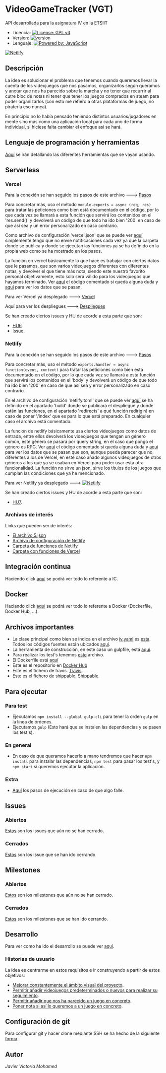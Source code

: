 # VideoGameTracker (VGT)
API desarrollada para la asignatura IV en la ETSIIT

* Licencia: [![License: GPL v3](https://img.shields.io/badge/License-GPLv3-blue.svg)](https://www.gnu.org/licenses/gpl-3.0)
* Version: ![version](https://img.shields.io/badge/version-0.3.0-red)
* Lenguaje: [![Powered by: JavaScript](https://img.shields.io/badge/powered%20by-javascript-yellow)](https://www.javascript.com)

[![Netlify](https://www.netlify.com/img/deploy/button.svg)](https://video-game-tracker.netlify.app/index?genero=RPG)

## Descripción
La idea es solucionar el problema que tenemos cuando queremos llevar la cuenta de los videojuegos que nos pasamos, organizarlos según queramos y anotar que nos ha parecido sobre la marcha y no tener que recurrir al cutre bloc de notas ni tener que tener los juegos comprados en steam para poder organizarlos (con esto me refiero a otras plataformas de juego, no piratería ~~eso nunca~~).

En principio no lo había pensado teniendo distintos usuarios/jugadores en mente sino más como una aplicación local para cada uno de forma individual, si hiciese falta cambiar el enfoque así se hará.

## Lenguaje de programación y herramientas

[Aquí](/docs/herramientas.md) se irán detallando las diferentes herramientas que se vayan usando.


## Serverless

### Vercel

Para la conexión se han seguido los pasos de este archivo ---> [Pasos](docs/pasosVer.md)

Para concretar más, uso el método `module.exports = async (req, res)` para tratar las peticiones como bien está documentado en el código, por lo que cada vez se llamará a esta función que servirá los contenidos en el 'res.send()' y devolverá un código de que todo ha ido bien '200' en caso de que así sea y un error personalizado en caso contrario.

Como archivo de configuración 'vercel.json' que se puede ver [aquí](vercel.json) simplemente tengo que no envíe notificaciones cada vez ya que la carpeta donde se publica y donde se ejecutan las funciones ya se ha definido en la propia web como se ha mostrado en los pasos.

La función en vercel básicamente lo que hace es trabajar con ciertos datos que le pasamos, que son varios videojuegos diferentes con diferentes notas, y devolver el que tiene más nota, siendo este nuestro favorito personal objetivamente, esto solo será válido para los videojuegos que hayamos terminado. Ver [aquí](api/index.js) el código comentado si queda alguna duda y [aquí](api/datos.js) para ver los datos que se pasan.

Para ver Vercel ya desplegado ---> [Vercel](https://video-game-tracker.javizzyv.vercel.app/api)

Aquí para ver los despliegues ---> [Despliegues](https://github.com/javizzyv/VideoGameTracker/deployments/activity_log?environment=Production)

Se han creado ciertos issues y HU de acorde a esta parte que son:
- [HU6](https://github.com/javizzyv/VideoGameTracker/issues/19).
- [Issue](https://github.com/javizzyv/VideoGameTracker/issues/20).
### Netlify

Para la conexión se han seguido los pasos de este archivo ---> [Pasos](docs/pasosNet.md)

Para concretar más, uso el método `exports.handler = async function(event, context)` para tratar las peticiones como bien está documentado en el código, por lo que cada vez se llamará a esta función que servirá los contenidos en el 'body' y devolverá un código de que todo ha ido bien '200' en caso de que así sea y error personalizado en caso contrario.

En el archivo de configuración 'netlify.toml' que se puede ver [aquí](netlify.toml) se ha definido en el apartado 'build' donde se publicará el despliegue y donde están las funciones, en el apartado 'redirects' a qué función redirigirá en caso de poner '/index' que es para lo que está preparado. En cualquier caso el archivo está comentado.

La función de netlify básicamente usa ciertos videojuegos como datos de entrada, entre ellos devolverá los videojuegos que tengan un género común, este género se pasará por query string, en el caso que pongo el género es RPG. Ver [aquí](netlify/index.js) el código comentado si queda alguna duda y [aquí](netlify/datos.js) para ver los datos que se pasan que son, aunque pueda parecer que no, diferentes a los de Vercel, en este caso añado algunos videojuegos de otros géneros a los que ya se usaban en Vercel para poder usar esta otra funcionalidad. La función no sirve un json, sirve los títulos de los juegos que cumplan las condiciones que ya he mencionado.

Para ver Netlify ya desplegado ---> [![Netlify](https://www.netlify.com/img/deploy/button.svg)](https://video-game-tracker.netlify.app/index?genero=RPG)

Se han creado ciertos issues y HU de acorde a esta parte que son:
- [HU7](https://github.com/javizzyv/VideoGameTracker/issues/21).


### Archivos de interés
Links que pueden ser de interés:

- [El archivo 5.json](5.json)
- [Archivo de configuración de Netlify](netlify.toml)
- [Carpeta de funciones de Netlify](/netlify)
- [Carpeta con funciones de Vercel](/api)

## Integración continua

Haciendo click [aquí](docs/ic.md) se podrá ver todo lo referente a IC.

## Docker

Haciando click [aquí](docs/docker.md) se podrá ver todo lo referente a Docker (Dockerfile, Docker Hub, ...). 

## Archivos importantes

* La clase principal como bien se indica en el archivo [iv.yaml](https://github.com/javizzyv/VideoGameTracker/blob/master/iv.yaml) es [esta](https://github.com/javizzyv/VideoGameTracker/blob/master/src/VGT.js). Todos los códigos fuentes están ubicados [aquí](https://github.com/javizzyv/VideoGameTracker/tree/master/src).
* La herramienta de construcción, en este caso un gulpfile, está [aquí](gulpfile.js).
* Para realizar los test's tenemos [este](test/test.js) archivo.
* El Dockerfile está [aquí](/Dockerfile)
* Este es el repositorio en [Docker Hub](https://hub.docker.com/repository/docker/javizzyv/videogametracker/general) 
* Este es el fichero de travis. [Travis](.travis.yml).
* Este es el fichero de shippable. [Shippable](shippable.yml).

## Para ejecutar

### Para test

* Ejecutamos `npm install --global gulp-cli` para tener la orden `gulp` en la línea de órdenes.
* Ejecutamos `gulp` (Esto hará que se instalen las dependencias y se pasen los test's).

### En general

* En caso de que queramos hacerlo a mano tendremos que hacer `npm install` para instalar las dependencias, `npm test` para pasar los test's, y `npm start` si queremos ejecutar la aplicación.
  
### Extra

* [Aquí](docs/pasos-para-ejecucion.md) los pasos de ejecución en caso de que algo falle.

## Issues
### Abiertos
[Estos](https://github.com/javizzyv/VideoGameTracker/issues) son los issues que aún no se han cerrado.
### Cerrados
[Estos](https://github.com/javizzyv/VideoGameTracker/issues?q=is%3Aissue+is%3Aclosed) son los issue que se han ido cerrando.

## Milestones
### Abiertos
[Estos](https://github.com/javizzyv/VideoGameTracker/milestones) son los milestones que aún no se han cerrado.
### Cerrados
[Estos](https://github.com/javizzyv/VideoGameTracker/milestones?state=closed) son los milestones que se han ido cerrando.

## Desarrollo

Para ver como ha ido el desarrollo se puede ver [aquí](docs/desarrollo.md).

### Historias de usuario

La idea es centrarme en estos requisitos e ir construyendo a partir de estos objetivos:

- [Mejorar constantemente el ámbito visual del proyecto](https://github.com/javizzyv/VideoGameTracker/issues/3).
- [Permitir añadir videojuegos predeterminados o nuevos para realizar su seguimiento](https://github.com/javizzyv/VideoGameTracker/issues/4).
- [Permitir añadir que nos ha parecido un juego en concreto](https://github.com/javizzyv/VideoGameTracker/issues/5).
- [Poner nota si así lo queremos a un juego en concreto](https://github.com/javizzyv/VideoGameTracker/issues/6).

## Configuración de git
Para configurar git y hacer clone mediante SSH se ha hecho de la siguiente [forma](docs/ssh.md).

## Autor

*Javier Victoria Mohamed*
